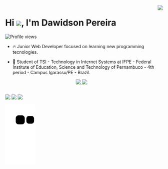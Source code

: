 <img align="right" height="300em" src="https://raw.githubusercontent.com/gist/dawidsongru/12a4672a92f7c63a6628f065fbd9da61/raw/730bd0f2cbc3a0e1ab153bc0a3249ea28cc875c4/githubcard.svg"/>
<h1 align="left">Hi <img src="https://raw.githubusercontent.com/kaueMarques/kaueMarques/master/hi.gif" height="35px">, I'm Dawidson Pereira</h1>
<p align="left"> <img src="https://komarev.com/ghpvc/?username=maykbrito&color=blue" alt="Profile views" /> </p>

- 🔥 Junior Web Developer focused on learning new programming tecnologies.

- 🔭 Student of TSI - Technology in Internet Systems at IFPE - Federal Institute of Education, Science and Technology of Pernambuco - 4th period - Campus Igarassu/PE - Brazil.
   
<div align="center">
  <a href="https://github.com/dawidsongru">
  <img height="150em" src="https://github-readme-stats.vercel.app/api?username=dawidsongru&show_icons=true&theme=dracula&include_all_commits=true&count_private=true"/>
  <img height="150em" src="https://github-readme-stats.vercel.app/api/top-langs/?username=dawidsongru&layout=compact&langs_count=7&theme=dracula"/>
</div>

  ##
  
<div> 
  <a href="https://www.linkedin.com/in/dawidson-pereira-gai%C3%A3o-20137274/" target="_blank"><img src="https://img.shields.io/badge/-LinkedIn-%230077B5?style=for-the-badge&logo=linkedin&logoColor=white" target="_blank"></a> 
  <a href="https://www.instagram.com/dawidsongru/" target="_blank"><img src="https://img.shields.io/badge/-Instagram-%23E4405F?style=for-the-badge&logo=instagram&logoColor=white" target="_blank"></a>
  <a href="https://drive.google.com/drive/folders/1jS5TExG9To9FxYb6cIJ9mAGc2OlvnUbG?usp=sharing" target="_blank"><img src="https://img.shields.io/badge/-Certificados-%23333?style=for-the-badge&logo=gmail&logoColor=white" target="_blank"></a>
 
  
  ![Snake animation](https://github.com/rafaballerini/rafaballerini/blob/output/github-contribution-grid-snake.svg)
 
</div>
